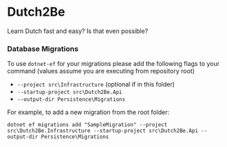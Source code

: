 # Dutch2Be
Learn Dutch fast and easy? Is that even possible?


### Database Migrations

To use `dotnet-ef` for your migrations please add the following flags to your command (values assume you are executing from repository root)

* `--project src\Infrastructure` (optional if in this folder)
* `--startup-project src\Dutch2Be.Api`
* `--output-dir Persistence\Migrations`

For example, to add a new migration from the root folder:

 `dotnet ef migrations add "SampleMigration" --project src\Dutch2Be.Infrastructure --startup-project src\Dutch2Be.Api --output-dir Persistence\Migrations`